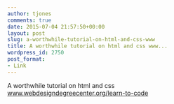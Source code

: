 ```yaml
---
author: tjones
comments: true
date: 2015-07-04 21:57:50+00:00
layout: post
slug: a-worthwhile-tutorial-on-html-and-css-www
title: A worthwhile tutorial on html and css www...
wordpress_id: 2750
post_format:
- Link
---
```


A worthwhile tutorial on html and css
www.webdesigndegreecenter.org/learn-to-code
